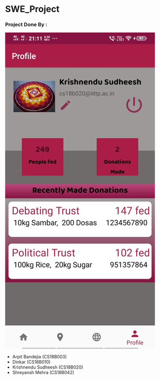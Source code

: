 # SWE_Project

### Project Done By :

![profile page](/images/1.jpeg)

- Arpit Bandejia (CS18B003)
- Dinkar (CS18B010)
- Krishnendu Sudheesh (CS18B020)
- Shreyansh Mehra (CS18B042)
